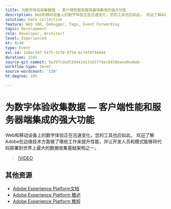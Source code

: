 ```yaml
---
title: 为数字体验收集数据 — 客户端性能和服务器端集成的强大功能
description: Web和移动设备上的数字体验正在迅速变化，您的工具也应如此。 欢迎了解Adobe在边缘技术方面做了哪些工作来提升性能，并让开发人员和模式能够将代码部署到世界上最大的数据收集基础架构之一。
solution: Data Collection
feature: Web SDK, Debugger, Tags, Event Forwarding
topic: Development
role: Developer, Architect
level: Experienced
kt: 9140
type: Event
exl-id: 1ddec597-5475-41f8-9750-8c74f8f94884
duration: 1591
source-git-commit: 9a297cda953d4414131657f9ac84580aea0eabeb
workflow-type: tm+mt
source-wordcount: '129'
ht-degree: 10%

---
```


# 为数字体验收集数据 — 客户端性能和服务器端集成的强大功能

Web和移动设备上的数字体验正在迅速变化，您的工具也应如此。 欢迎了解Adobe在边缘技术方面做了哪些工作来提升性能，并让开发人员和模式能够将代码部署到世界上最大的数据收集基础架构之一。

>[!VIDEO](https://video.tv.adobe.com/v/337584/?quality=12&learn=on&hidetitle=true)

## 其他资源

- [Adobe Experience Platform文档](https://experienceleague.adobe.com/docs/experience-platform.html)
- [Adobe Experience Platform 概述](https://experienceleague.adobe.com/docs/experience-platform/landing/home.html?lang=zh-Hans)
- [Adobe Experience Platform 教程](https://experienceleague.adobe.com/docs/platform-learn/tutorials/overview.html?lang=en)
